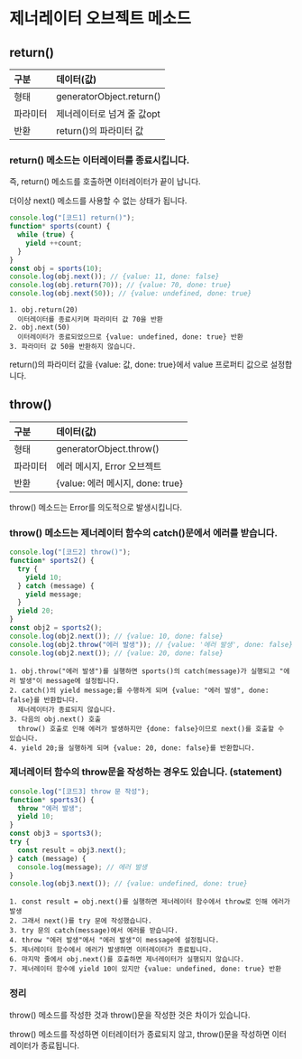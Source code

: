 # 제너레이터 오브젝트 메소드

## return()

| 구분     | 데이터(값)                 |
| :------- | :------------------------- |
| 형태     | generatorObject.return()   |
| 파라미터 | 제너레이터로 넘겨 줄 값opt |
| 반환     | return()의 파라미터 값     |

### return() 메소드는 이터레이터를 종료시킵니다.

즉, return() 메소드를 호출하면 이터레이터가 끝이 납니다.

더이상 next() 메소드를 사용할 수 없는 상태가 됩니다.

```js
console.log("[코드1] return()");
function* sports(count) {
  while (true) {
    yield ++count;
  }
}
const obj = sports(10);
console.log(obj.next()); // {value: 11, done: false}
console.log(obj.return(70)); // {value: 70, done: true}
console.log(obj.next(50)); // {value: undefined, done: true}
```

    1. obj.return(20)
      이터레이터를 종료시키며 파라미터 값 70을 반환
    2. obj.next(50)
      이터레이터가 종료되었으므로 {value: undefined, done: true} 반환
    3. 파라미터 값 50을 반환하지 않습니다.

return()의 파라미터 값을 {value: 값, done: true}에서 value 프로퍼티 값으로 설정합니다.

## throw()

| 구분     | 데이터(값)                       |
| :------- | :------------------------------- |
| 형태     | generatorObject.throw()          |
| 파라미터 | 에러 메시지, Error 오브젝트      |
| 반환     | {value: 에러 메시지, done: true} |

throw() 메소드는 Error를 의도적으로 발생시킵니다.

### throw() 메소드는 제너레이터 함수의 catch()문에서 에러를 받습니다.

```js
console.log("[코드2] throw()");
function* sports2() {
  try {
    yield 10;
  } catch (message) {
    yield message;
  }
  yield 20;
}
const obj2 = sports2();
console.log(obj2.next()); // {value: 10, done: false}
console.log(obj2.throw("에러 발생")); // {value: '에러 발생', done: false}
console.log(obj2.next()); // {value: 20, done: false}
```

    1. obj.throw("에러 발생")를 실행하면 sports()의 catch(message)가 실행되고 "에러 발생"이 message에 설정됩니다.
    2. catch()의 yield message;를 수행하게 되며 {value: "에러 발생", done: false}를 반환합니다.
      제너레이터가 종료되지 않습니다.
    3. 다음의 obj.next() 호출
      throw() 호출로 인해 에러가 발생하지만 {done: false}이므로 next()를 호출할 수 있습니다.
    4. yield 20;을 실행하게 되며 {value: 20, done: false}를 반환합니다.

### 제너레이터 함수의 throw문을 작성하는 경우도 있습니다. (statement)

```js
console.log("[코드3] throw 문 작성");
function* sports3() {
  throw "에러 발생";
  yield 10;
}
const obj3 = sports3();
try {
  const result = obj3.next();
} catch (message) {
  console.log(message); // 에러 발생
}
console.log(obj3.next()); // {value: undefined, done: true}
```

    1. const result = obj.next()를 실행하면 제너레이터 함수에서 throw로 인해 에러가 발생
    2. 그래서 next()를 try 문에 작성했습니다.
    3. try 문의 catch(message)에서 에러를 받습니다.
    4. throw "에러 발생"에서 "에러 발생"이 message에 설정됩니다.
    5. 제너레이터 함수에서 에러가 발생하면 이터레이터가 종료됩니다.
    6. 마지막 줄에서 obj.next()를 호출하면 제너레이터가 실행되지 않습니다.
    7. 제너레이터 함수에 yield 10이 있지만 {value: undefined, done: true} 반환

### 정리

throw() 메소드를 작성한 것과 throw()문을 작성한 것은 차이가 있습니다.

throw() 메소드를 작성하면 이터레이터가 종료되지 않고, throw()문을 작성하면 이터레이터가 종료됩니다.
